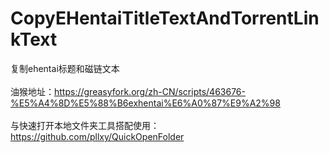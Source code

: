 # CopyEHentaiTitleTextAndTorrentLinkText
复制ehentai标题和磁链文本<br /><br />
油猴地址：https://greasyfork.org/zh-CN/scripts/463676-%E5%A4%8D%E5%88%B6exhentai%E6%A0%87%E9%A2%98<br /><br />
与快速打开本地文件夹工具搭配使用：https://github.com/pllxy/QuickOpenFolder

